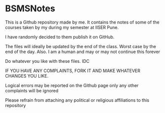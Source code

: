 # BSMSNotes

This is a Github repository made by me. It contains the notes of some of the courses taken by my during my semester at IISER Pune.

I have randomly decided to them publish it on GitHub.

The files will ideally be updated by the end of the class.
Worst case by the end of the day.
Also. I am a human and may or may not continue this forever

Do whatever you like with these files. IDC

IF YOU HAVE ANY COMPLAINTS, FORK IT AND MAKE WHATEVER CHANGES YOU LIKE. 

Logical errors may be reported on the Github page only
any other complaints will be ignored

Please refrain from attaching any political or religious affiliations to this repository

